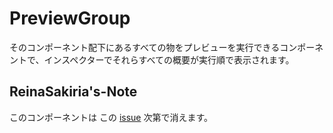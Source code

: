 # PreviewGroup

そのコンポーネント配下にあるすべての物をプレビューを実行できるコンポーネントで、インスペクターでそれらすべての概要が実行順で表示されます。

## ReinaSakiria's-Note

このコンポーネントは この [issue](https://github.com/ReinaS-64892/TexTransTool/issues/855) 次第で消えます。
